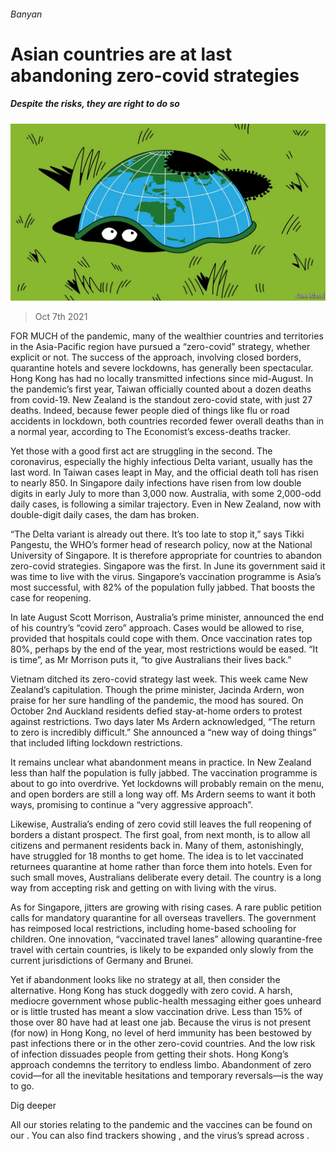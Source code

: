 ###### Banyan

# Asian countries are at last abandoning zero-covid strategies 

##### Despite the risks, they are right to do so 

![image](images/20211009_ASD002_0.jpg) 

> Oct 7th 2021 

FOR MUCH of the pandemic, many of the wealthier countries and territories in the Asia-Pacific region have pursued a “zero-covid” strategy, whether explicit or not. The success of the approach, involving closed borders, quarantine hotels and severe lockdowns, has generally been spectacular. Hong Kong has had no locally transmitted infections since mid-August. In the pandemic’s first year, Taiwan officially counted about a dozen deaths from covid-19. New Zealand is the standout zero-covid state, with just 27 deaths. Indeed, because fewer people died of things like flu or road accidents in lockdown, both countries recorded fewer overall deaths than in a normal year, according to The Economist’s excess-deaths tracker.

Yet those with a good first act are struggling in the second. The coronavirus, especially the highly infectious Delta variant, usually has the last word. In Taiwan cases leapt in May, and the official death toll has risen to nearly 850. In Singapore daily infections have risen from low double digits in early July to more than 3,000 now. Australia, with some 2,000-odd daily cases, is following a similar trajectory. Even in New Zealand, now with double-digit daily cases, the dam has broken.


“The Delta variant is already out there. It’s too late to stop it,” says Tikki Pangestu, the WHO’s former head of research policy, now at the National University of Singapore. It is therefore appropriate for countries to abandon zero-covid strategies. Singapore was the first. In June its government said it was time to live with the virus. Singapore’s vaccination programme is Asia’s most successful, with 82% of the population fully jabbed. That boosts the case for reopening.

In late August Scott Morrison, Australia’s prime minister, announced the end of his country’s “covid zero” approach. Cases would be allowed to rise, provided that hospitals could cope with them. Once vaccination rates top 80%, perhaps by the end of the year, most restrictions would be eased. “It is time”, as Mr Morrison puts it, “to give Australians their lives back.”

Vietnam ditched its zero-covid strategy last week. This week came New Zealand’s capitulation. Though the prime minister, Jacinda Ardern, won praise for her sure handling of the pandemic, the mood has soured. On October 2nd Auckland residents defied stay-at-home orders to protest against restrictions. Two days later Ms Ardern acknowledged, “The return to zero is incredibly difficult.” She announced a “new way of doing things” that included lifting lockdown restrictions.

It remains unclear what abandonment means in practice. In New Zealand less than half the population is fully jabbed. The vaccination programme is about to go into overdrive. Yet lockdowns will probably remain on the menu, and open borders are still a long way off. Ms Ardern seems to want it both ways, promising to continue a “very aggressive approach”.

Likewise, Australia’s ending of zero covid still leaves the full reopening of borders a distant prospect. The first goal, from next month, is to allow all citizens and permanent residents back in. Many of them, astonishingly, have struggled for 18 months to get home. The idea is to let vaccinated returnees quarantine at home rather than force them into hotels. Even for such small moves, Australians deliberate every detail. The country is a long way from accepting risk and getting on with living with the virus.

As for Singapore, jitters are growing with rising cases. A rare public petition calls for mandatory quarantine for all overseas travellers. The government has reimposed local restrictions, including home-based schooling for children. One innovation, “vaccinated travel lanes” allowing quarantine-free travel with certain countries, is likely to be expanded only slowly from the current jurisdictions of Germany and Brunei.

Yet if abandonment looks like no strategy at all, then consider the alternative. Hong Kong has stuck doggedly with zero covid. A harsh, mediocre government whose public-health messaging either goes unheard or is little trusted has meant a slow vaccination drive. Less than 15% of those over 80 have had at least one jab. Because the virus is not present (for now) in Hong Kong, no level of herd immunity has been bestowed by past infections there or in the other zero-covid countries. And the low risk of infection dissuades people from getting their shots. Hong Kong’s approach condemns the territory to endless limbo. Abandonment of zero covid—for all the inevitable hesitations and temporary reversals—is the way to go.

Dig deeper

All our stories relating to the pandemic and the vaccines can be found on our . You can also find trackers showing ,  and the virus’s spread across .

